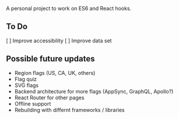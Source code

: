A personal project to work on ES6 and React hooks.

## To Do
[ ] Improve accessibility
[ ] Improve data set

## Possible future updates
* Region flags (US, CA, UK, others)
* Flag quiz
* SVG flags
* Backend architecture for more flags (AppSync, GraphQL, Apollo?)
* React Router for other pages
* Offline support
* Rebuilding with differnt frameworks / libraries

